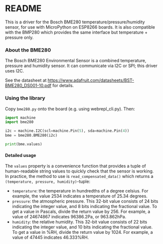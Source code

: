 # README #

This is a driver for the Bosch BME280 temperature/pressure/humidity sensor, for use with MicroPython on ESP8266 boards. It is also compatible with the BMP280 which provides the same interface but temperature + pressure only.

### About the BME280 ###

The Bosch BME280 Environmental Sensor is a combined temperature, pressure and humidity sensor. It can communicate via I2C or SPI; this driver uses I2C.

See the datasheet at https://www.adafruit.com/datasheets/BST-BME280_DS001-10.pdf for details.

### Using the library ###

Copy `bme280.py` onto the board (e.g. using webrepl_cli.py). Then:

``` python
import machine
import bme280

i2c = machine.I2C(scl=machine.Pin(5), sda=machine.Pin(4))
bme = bme280.BME280(i2c)

print(bme.values)
```

#### Detailed usage ####

The `values` property is a convenience function that provides a tuple of human-readable string values to quickly check that the sensor is working. In practice, the method to use is `read_compensated_data()` which returns a `(temperature, pressure, humidity)`-tuple:

* `temperature`:  the temperature in hundredths of a degree celsius. For example, the value 2534  indicates a temperature of 25.34 degrees.
* `pressure`: the atmospheric pressure. This 32-bit value consists of 24 bits indicating the integer value, and 8 bits indicating the fractional value. To get a value in Pascals, divide the return value by 256. For example, a value of 24674867 indicates 96386.2Pa, or 963.862hPa.
* `humidity`: the relative humidity. This 32-bit value consists of 22 bits indicating the integer value, and 10 bits indicating the fractional value. To get a value in %RH, divide the return value by 1024. For example, a value of 47445 indicates 46.333%RH.
